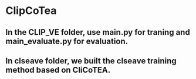 # ClipCoTea

## In the CLIP_VE folder, use main.py for traning and main_evaluate.py for evaluation.

## In clseave folder, we built the clseave training method based on CliCoTEA.
